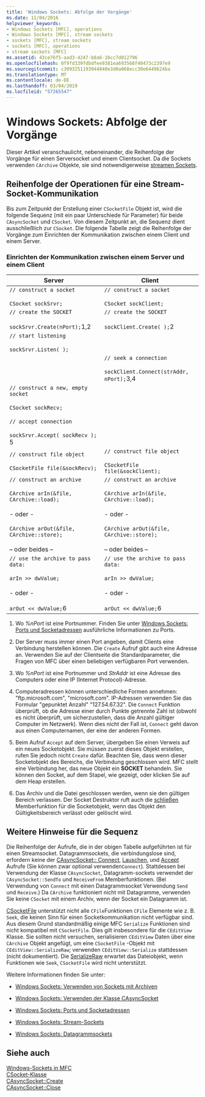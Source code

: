```yaml
---
title: 'Windows Sockets: Abfolge der Vorgänge'
ms.date: 11/04/2016
helpviewer_keywords:
- Windows Sockets [MFC], operations
- Windows Sockets [MFC], stream sockets
- sockets [MFC], stream sockets
- sockets [MFC], operations
- stream sockets [MFC]
ms.assetid: 43ce76f5-aad3-4247-b8a6-16cc7d012796
ms.openlocfilehash: 0f9fd339fdbdfee9381ea693568f40473c2397e9
ms.sourcegitcommit: c3093251193944840e3d0a068ecc30e6449624ba
ms.translationtype: MT
ms.contentlocale: de-DE
ms.lasthandoff: 03/04/2019
ms.locfileid: "57265547"
---
```

# <a name="windows-sockets-sequence-of-operations"></a>Windows Sockets: Abfolge der Vorgänge

Dieser Artikel veranschaulicht, nebeneinander, die Reihenfolge der Vorgänge für einen Serversocket und einem Clientsocket. Da die Sockets verwenden `CArchive` Objekte, sie sind notwendigerweise [streamen Sockets](../mfc/windows-sockets-stream-sockets.md).

## <a name="sequence-of-operations-for-a-stream-socket-communication"></a>Reihenfolge der Operationen für eine Stream-Socket-Kommunikation

Bis zum Zeitpunkt der Erstellung einer `CSocketFile` Objekt ist, wird die folgende Sequenz (mit ein paar Unterschiede für Parameter) für beide `CAsyncSocket` und `CSocket`. Von diesem Zeitpunkt an, die Sequenz dient ausschließlich zur `CSocket`. Die folgende Tabelle zeigt die Reihenfolge der Vorgänge zum Einrichten der Kommunikation zwischen einem Client und einem Server.

### <a name="setting-up-communication-between-a-server-and-a-client"></a>Einrichten der Kommunikation zwischen einem Server und einem Client

|Server|Client|
|------------|------------|
|`// construct a socket`<br /><br /> `CSocket sockSrvr;`|`// construct a socket`<br /><br /> `CSocket sockClient;`|
|`// create the SOCKET`<br /><br /> `sockSrvr.Create(nPort);`1,2|`// create the SOCKET`<br /><br /> `sockClient.Create( );`2|
|`// start listening`<br /><br /> `sockSrvr.Listen( );`||
||`// seek a connection`<br /><br /> `sockClient.Connect(strAddr, nPort);`3,4|
|`// construct a new, empty socket`<br /><br /> `CSocket sockRecv;`<br /><br /> `// accept connection`<br /><br /> `sockSrvr.Accept( sockRecv );` 5||
|`// construct file object`<br /><br /> `CSocketFile file(&sockRecv);`|`// construct file object`<br /><br /> `CSocketFile file(&sockClient);`|
|`// construct an archive`<br /><br /> `CArchive arIn(&file, CArchive::load);`<br /><br /> - oder - <br /><br /> `CArchive arOut(&file, CArchive::store);`<br /><br /> – oder beides –|`// construct an archive`<br /><br /> `CArchive arIn(&file, CArchive::load);`<br /><br /> - oder - <br /><br /> `CArchive arOut(&file, CArchive::store);`<br /><br /> – oder beides –|
|`// use the archive to pass data:`<br /><br /> `arIn >> dwValue;`<br /><br /> - oder - <br /><br /> `arOut << dwValue;`6|`// use the archive to pass data:`<br /><br /> `arIn >> dwValue;`<br /><br /> - oder - <br /><br /> `arOut << dwValue;`6|

1. Wo *%nPort* ist eine Portnummer. Finden Sie unter [Windows Sockets: Ports und Socketadressen](../mfc/windows-sockets-ports-and-socket-addresses.md) ausführliche Informationen zu Ports.

2. Der Server muss immer einen Port angeben, damit Clients eine Verbindung herstellen können. Die `Create` Aufruf gibt auch eine Adresse an. Verwenden Sie auf der Clientseite die Standardparameter, die Fragen von MFC über einen beliebigen verfügbaren Port verwenden.

3. Wo *%nPort* ist eine Portnummer und *StrAddr* ist eine Adresse des Computers oder eine IP (Internet Protocol)-Adresse.

4. Computeradressen können unterschiedliche Formen annehmen: "ftp.microsoft.com", "microsoft.com". IP-Adressen verwenden Sie das Formular "gepunktet Anzahl" "127.54.67.32". Die `Connect` Funktion überprüft, ob die Adresse einer durch Punkte getrennte Zahl ist (obwohl es nicht überprüft, um sicherzustellen, dass die Anzahl gültiger Computer im Netzwerk). Wenn dies nicht der Fall ist, `Connect` geht davon aus einen Computernamen, der eine der anderen Formen.

5. Beim Aufruf `Accept` auf dem Server, übergeben Sie einen Verweis auf ein neues Socketobjekt. Sie müssen zuerst dieses Objekt erstellen, rufen Sie jedoch nicht `Create` dafür. Beachten Sie, dass wenn dieser Socketobjekt des Bereichs, die Verbindung geschlossen wird. MFC stellt eine Verbindung her, das neue Objekt ein **SOCKET** behandeln. Sie können den Socket, auf dem Stapel, wie gezeigt, oder klicken Sie auf dem Heap erstellen.

6. Das Archiv und die Datei geschlossen werden, wenn sie den gültigen Bereich verlassen. Der Socket Destruktor ruft auch die [schließen](../mfc/reference/casyncsocket-class.md#close) Memberfunktion für die Socketobjekt, wenn das Objekt den Gültigkeitsbereich verlässt oder gelöscht wird.

## <a name="additional-notes-about-the-sequence"></a>Weitere Hinweise für die Sequenz

Die Reihenfolge der Aufrufe, die in der obigen Tabelle aufgeführten ist für einen Streamsocket. Datagrammsockets, die verbindungslose sind, erfordern keine der [CAsyncSocket:: Connect](../mfc/reference/casyncsocket-class.md#connect), [Lauschen](../mfc/reference/casyncsocket-class.md#listen), und [Accept](../mfc/reference/casyncsocket-class.md#accept) Aufrufe (Sie können zwar optional verwenden`Connect`). Stattdessen bei Verwendung der Klasse `CAsyncSocket`, Datagramm-sockets verwendet der `CAsyncSocket::SendTo` und `ReceiveFrom` Memberfunktionen. (Bei Verwendung von `Connect` mit einen Datagrammsocket Verwendung `Send` und `Receive`.) Da `CArchive` funktioniert nicht mit Datagramme, verwenden Sie keine `CSocket` mit einem Archiv, wenn der Socket ein Datagramm ist.

[CSocketFile](../mfc/reference/csocketfile-class.md) unterstützt nicht alle `CFile`Funktionen `CFile` Elemente wie z. B. `Seek`, die keinen Sinn für einen Socketkommunikation nicht verfügbar sind. Aus diesem Grund standardmäßig einige MFC `Serialize` Funktionen sind nicht kompatibel mit `CSocketFile`. Dies gilt insbesondere für die `CEditView` Klasse. Sie sollten nicht versuchen, serialisieren `CEditView` Daten über eine `CArchive` Objekt angefügt, um eine `CSocketFile` -Objekt mit `CEditView::SerializeRaw`; verwenden `CEditView::Serialize` stattdessen (nicht dokumentiert). Die [SerializeRaw](../mfc/reference/ceditview-class.md#serializeraw) erwartet das Dateiobjekt, wenn Funktionen wie `Seek`, `CSocketFile` wird nicht unterstützt.

Weitere Informationen finden Sie unter:

- [Windows Sockets: Verwenden von Sockets mit Archiven](../mfc/windows-sockets-using-sockets-with-archives.md)

- [Windows Sockets: Verwenden der Klasse CAsyncSocket](../mfc/windows-sockets-using-class-casyncsocket.md)

- [Windows Sockets: Ports und Socketadressen](../mfc/windows-sockets-ports-and-socket-addresses.md)

- [Windows Sockets: Stream-Sockets](../mfc/windows-sockets-stream-sockets.md)

- [Windows Sockets: Datagrammsockets](../mfc/windows-sockets-datagram-sockets.md)

## <a name="see-also"></a>Siehe auch

[Windows-Sockets in MFC](../mfc/windows-sockets-in-mfc.md)<br/>
[CSocket-Klasse](../mfc/reference/csocket-class.md)<br/>
[CAsyncSocket::Create](../mfc/reference/casyncsocket-class.md#create)<br/>
[CAsyncSocket::Close](../mfc/reference/casyncsocket-class.md#close)
